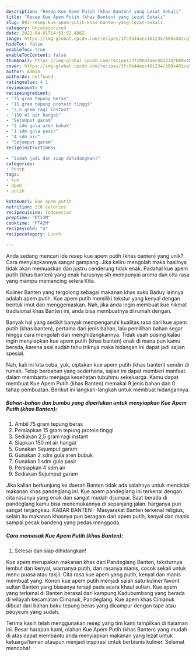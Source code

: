 ```yaml
---
description: "Resep Kue Apem Putih (khas Banten) yang Lezat Sekali"
title: "Resep Kue Apem Putih (khas Banten) yang Lezat Sekali"
slug: 893-resep-kue-apem-putih-khas-banten-yang-lezat-sekali
category: Uncategorized
date: 2022-04-01T14:53:52.486Z
image: https://img-global.cpcdn.com/recipes/3fc9b44aec461234/680x482cq70/kue-apem-putih-khas-banten-foto-resep-utama.jpg
hideToc: false
enableToc: true
enableTocContent: false
thumbnail: https://img-global.cpcdn.com/recipes/3fc9b44aec461234/680x482cq70/kue-apem-putih-khas-banten-foto-resep-utama.jpg
cover: https://img-global.cpcdn.com/recipes/3fc9b44aec461234/680x482cq70/kue-apem-putih-khas-banten-foto-resep-utama.jpg
author: Admin
authorAv: notfound
ratingvalue: 4.1
reviewcount: 9
recipeingredient:
- "75 gram tepung beras"
- "15 gram tepung protein tinggi"
- "2,5 gram ragi instant"
- "150 ml air hangat"
- "Sejumput garam"
- "2 sdm gula aren bubuk"
- "1 sdm gula pasir"
- "4 sdm air"
- "Sejumput garam"
recipeinstructions:

- "Sudah jadi dan siap dihidangkan!"
categories:
- Resep
tags:
- kue
- apem
- putih

katakunci: kue apem putih 
nutrition: 216 calories
recipecuisine: Indonesian
preptime: "PT13M"
cooktime: "PT42M"
recipeyield: "4"
recipecategory: Lunch

---
```





Anda sedang mencari ide resep kue apem putih (khas banten) yang unik? Cara menyiapkannya sangat gampang. Jika keliru mengolah maka hasilnya tidak akan memuaskan dan justru cenderung tidak enak. Padahal kue apem putih (khas banten) yang enak harusnya sih mempunyai aroma dan cita rasa yang mampu memancing selera Kita.





Kuliner Banten yang tergolong sebagai makanan khas suku Baduy lainnya adalah apem putih. Kue apem putih memiliki tekstur yang kenyal dengan bentuk imut dan menggemaskan. Nah, jika anda ingin membuat kue nikmat tradisional khas Banten ini, anda bisa membuatnya di rumah dengan.

Banyak hal yang sedikit banyak mempengaruhi kualitas rasa dari kue apem putih (khas banten), pertama dari jenis bahan, lalu pemilihan bahan segar hingga cara mengolah dan menghidangkannya. Tidak usah pusing kalau ingin menyiapkan kue apem putih (khas banten) enak di mana pun kamu berada, karena asal sudah tahu triknya maka hidangan ini dapat jadi sajian spesial.






Nah, kali ini kita coba, yuk, ciptakan kue apem putih (khas banten) sendiri di rumah. Tetap berbahan yang sederhana, sajian ini dapat memberi manfaat dalam membantu menjaga kesehatan tubuhmu sekeluarga. Kamu dapat membuat Kue Apem Putih (khas Banten) memakai 9 jenis bahan dan 0 tahap pembuatan. Berikut ini langkah-langkah untuk membuat hidangannya.

<!--inarticleads1-->

##### Bahan-bahan dan bumbu yang diperlukan untuk menyiapkan Kue Apem Putih (khas Banten):

1. Ambil 75 gram tepung beras
1. Persiapkan 15 gram tepung protein tinggi
1. Sediakan 2,5 gram ragi instant
1. Siapkan 150 ml air hangat
1. Gunakan Sejumput garam
1. Gunakan 2 sdm gula aren bubuk
1. Gunakan 1 sdm gula pasir
1. Persiapkan 4 sdm air
1. Sediakan Sejumput garam


Jika kalian berkunjung ke daerah Banten tidak ada salahnya untuk mencicipi makanan khas pandeglang ini. Kue apem pandeglang ini terkenal dengan cita rasanya yang enak dan sangat mudah dijumpai. Saat berada di pandeglang kamu bisa menemukannya di sepanjang jalan. harganya pun sangat terjangkau. KABAR BANTEN - Masyarakat Banten terkenal religius, selain itu makanan khasnya pun beragam dari apem putih, kenyal dan manis sampai pecak bandeng yang pedas menggoda. 

<!--inarticleads2-->

##### Cara memasak Kue Apem Putih (khas Banten):


1. Selesai dan siap dihidangkan!

Kue apem merupakan makanan khas dari Pandeglang Banten, teksturnya lembut dan kenyal, warnanya putih, dan rasanya manis, cocok sekali untuk menu puasa atau takjil. Cita rasa kue apem yang putih, kenyal dan manis membuat yang. Konon kue apem putih menjadi salah satu kuliner favorit sultan Banten yang biasanya tersaji pada acara khaul sultan. Kue apem yang terkenal di Banten berasal dari kampung Kadubumbang yang berada di wilayah kecamatan Cimanuk, Pandeglang. Kue apem khas Cimanuk dibuat dari bahan baku tepung beras yang dicampur dengan tape atau peuyeum yang sudah. 

Terima kasih telah menggunakan resep yang tim kami tampilkan di halaman ini. Besar harapan kami, olahan Kue Apem Putih (khas Banten) yang mudah di atas dapat membantu anda menyiapkan makanan yang lezat untuk keluarga/teman ataupun menjadi inspirasi untuk berbisnis kuliner. Selamat mencoba!
